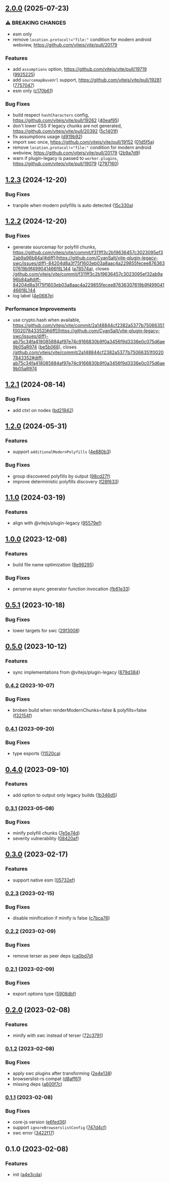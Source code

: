 

## [2.0.0](https://github.com/CyanSalt/vite-plugin-legacy-swc/compare/v1.2.3...v2.0.0) (2025-07-23)

### ⚠ BREAKING CHANGES

* esm only
* remove `location.protocol!="file:"` condition for modern android webview, https://github.com/vitejs/vite/pull/20179

### Features

* add `assumptions` option, https://github.com/vitejs/vite/pull/19719 ([9925225](https://github.com/CyanSalt/vite-plugin-legacy-swc/commit/9925225fb9b7d2e6aa9e8e6e03ea4e77371690fe))
* add `sourcemapBaseUrl` support, https://github.com/vitejs/vite/pull/19281 ([7757047](https://github.com/CyanSalt/vite-plugin-legacy-swc/commit/7757047e62381af6d757499da3ea633fd1cf3d36))
* esm only ([c170b61](https://github.com/CyanSalt/vite-plugin-legacy-swc/commit/c170b61312d79c6881fbdf5c49457dc99273c130))

### Bug Fixes

* build respect `hashCharacters` config, https://github.com/vitejs/vite/pull/19262 ([40eaf95](https://github.com/CyanSalt/vite-plugin-legacy-swc/commit/40eaf95953bc6d2e228970617022220199990643))
* don't lower CSS if legacy chunks are not generated, https://github.com/vitejs/vite/pull/20392 ([5c1401f](https://github.com/CyanSalt/vite-plugin-legacy-swc/commit/5c1401fbb97ce4d0a9fa9b1a517413d8efb24d1f))
* fix assumptions usage ([d919b92](https://github.com/CyanSalt/vite-plugin-legacy-swc/commit/d919b92f143c5e1caa09291b6aa700bca68e8444))
* import swc once, https://github.com/vitejs/vite/pull/19152 ([01d5f5a](https://github.com/CyanSalt/vite-plugin-legacy-swc/commit/01d5f5a0f97df7c841f4f215343627e04bd86c47))
* remove `location.protocol!="file:"` condition for modern android webview, https://github.com/vitejs/vite/pull/20179 ([2b9a7d9](https://github.com/CyanSalt/vite-plugin-legacy-swc/commit/2b9a7d98ccd100cad3d37b2ff9eccd8bccdc85e9))
* warn if plugin-legacy is passed to `worker.plugins`, https://github.com/vitejs/vite/pull/19079 ([2797160](https://github.com/CyanSalt/vite-plugin-legacy-swc/commit/27971607115e385ee65c3dc4510d460059575e0d))

## [1.2.3](https://github.com/CyanSalt/vite-plugin-legacy-swc/compare/v1.2.2...v1.2.3) (2024-12-20)

### Bug Fixes

* tranpile when modern polyfills is auto detected ([15c330a](https://github.com/CyanSalt/vite-plugin-legacy-swc/commit/15c330aaae3c48d3b5a146808e58d1c3355c82f9))

## [1.2.2](https://github.com/CyanSalt/vite-plugin-legacy-swc/compare/v1.2.1...v1.2.2) (2024-12-20)

### Bug Fixes

* generate sourcemap for polyfill chunks, https://github.com/vitejs/vite/commit/f311ff3c2b19636457c3023095ef32ab9a96b84a[#diff](https://github.com/CyanSalt/vite-plugin-legacy-swc/issues/diff)-84204d8a3f75f1603eb03a8aac4a229855fecee87636307619b9f499041466f8L144 ([a78574a](https://github.com/CyanSalt/vite-plugin-legacy-swc/commit/a78574a5556de7da3e0454f20d8142c8298a1c3e)), closes [/github.com/vitejs/vite/commit/f311ff3c2b19636457c3023095ef32ab9a96b84a#diff-84204d8a3f75f1603eb03a8aac4a229855fecee87636307619b9f499041466f8L144](https://github.com/CyanSalt//github.com/vitejs/vite/commit/f311ff3c2b19636457c3023095ef32ab9a96b84a/issues/diff-84204d8a3f75f1603eb03a8aac4a229855fecee87636307619b9f499041466f8L144)
* log label ([4e0687e](https://github.com/CyanSalt/vite-plugin-legacy-swc/commit/4e0687ef12dc9519dcb826daa466e1923094d444))

### Performance Improvements

* use crypto.hash when available, https://github.com/vitejs/vite/commit/2a148844cf2382a5377b75066351f00207843352[#diff](https://github.com/CyanSalt/vite-plugin-legacy-swc/issues/diff)-ab75c34fa418085884af97e74c9166830b9f0a3456f9d3336e0c075d6ae9b05aR974 ([be5b068](https://github.com/CyanSalt/vite-plugin-legacy-swc/commit/be5b068b39b16a3fdd55a0ce10754445e5e3c165)), closes [/github.com/vitejs/vite/commit/2a148844cf2382a5377b75066351f00207843352#diff-ab75c34fa418085884af97e74c9166830b9f0a3456f9d3336e0c075d6ae9b05aR974](https://github.com/CyanSalt//github.com/vitejs/vite/commit/2a148844cf2382a5377b75066351f00207843352/issues/diff-ab75c34fa418085884af97e74c9166830b9f0a3456f9d3336e0c075d6ae9b05aR974)

## [1.2.1](https://github.com/CyanSalt/vite-plugin-legacy-swc/compare/v1.2.0...v1.2.1) (2024-08-14)


### Bug Fixes

* add ctxt on nodes ([bd21942](https://github.com/CyanSalt/vite-plugin-legacy-swc/commit/bd2194294a7daa81e58dae1cd99458527717928f))

## [1.2.0](https://github.com/CyanSalt/vite-plugin-legacy-swc/compare/v1.1.0...v1.2.0) (2024-05-31)


### Features

* support `additionalModernPolyfills` ([4e880b3](https://github.com/CyanSalt/vite-plugin-legacy-swc/commit/4e880b3d7819a36f045019350345fb9b6ef3e6af))


### Bug Fixes

* group discovered polyfills by output ([98cd27f](https://github.com/CyanSalt/vite-plugin-legacy-swc/commit/98cd27f82038d7859eee9fb6a41c4f33367a9258))
* improve deterministic polyfills discovery ([f28f633](https://github.com/CyanSalt/vite-plugin-legacy-swc/commit/f28f633173b6c006055f8aa0484b3ae49157f8b6))

## [1.1.0](https://github.com/CyanSalt/vite-plugin-legacy-swc/compare/v1.0.0...v1.1.0) (2024-03-19)


### Features

* align with @vitejs/plugin-legacy ([95579ef](https://github.com/CyanSalt/vite-plugin-legacy-swc/commit/95579ef5305f793b140014680989ccc61c3b14b2))

## [1.0.0](https://github.com/CyanSalt/vite-plugin-legacy-swc/compare/v0.5.1...v1.0.0) (2023-12-08)


### Features

* build file name optimization ([8e96295](https://github.com/CyanSalt/vite-plugin-legacy-swc/commit/8e96295c8a7fc4f96d6979790765012f7850f7d9))


### Bug Fixes

* perserve async generator function invocation ([fb61e33](https://github.com/CyanSalt/vite-plugin-legacy-swc/commit/fb61e337971c7dac2ee963cff7fb7aeaabbf3759))

## [0.5.1](https://github.com/CyanSalt/vite-plugin-legacy-swc/compare/v0.5.0...v0.5.1) (2023-10-18)


### Bug Fixes

* lower targets for swc ([29f3008](https://github.com/CyanSalt/vite-plugin-legacy-swc/commit/29f30080258a19f7840175f21efb816176fd770f))

## [0.5.0](https://github.com/CyanSalt/vite-plugin-legacy-swc/compare/v0.4.2...v0.5.0) (2023-10-12)


### Features

* sync implementations from @vitejs/plugin-legacy ([879d384](https://github.com/CyanSalt/vite-plugin-legacy-swc/commit/879d384f896a98b4e0f834f3f9fc3a636d42f472))

### [0.4.2](https://github.com/CyanSalt/vite-plugin-legacy-swc/compare/v0.4.1...v0.4.2) (2023-10-07)


### Bug Fixes

* broken build when renderModernChunks=false & polyfills=false ([f32154f](https://github.com/CyanSalt/vite-plugin-legacy-swc/commit/f32154f317e3157a0f0e92f336679c586345ce99))

### [0.4.1](https://github.com/CyanSalt/vite-plugin-legacy-swc/compare/v0.4.0...v0.4.1) (2023-09-20)


### Bug Fixes

* type exports ([11520ca](https://github.com/CyanSalt/vite-plugin-legacy-swc/commit/11520ca71b912fc91794f14342f599f2ea26951c))

## [0.4.0](https://github.com/CyanSalt/vite-plugin-legacy-swc/compare/v0.3.1...v0.4.0) (2023-09-10)


### Features

* add option to output only legacy builds ([1b346d5](https://github.com/CyanSalt/vite-plugin-legacy-swc/commit/1b346d54ad69cee298dde76be7241038cb94594e))

### [0.3.1](https://github.com/CyanSalt/vite-plugin-legacy-swc/compare/v0.3.0...v0.3.1) (2023-05-08)


### Bug Fixes

* minify polyfill chunks ([7e5e74d](https://github.com/CyanSalt/vite-plugin-legacy-swc/commit/7e5e74dc3c32cd8fcda266d8098cf80d3c5ee3ec))
* severity vulnerability ([08420af](https://github.com/CyanSalt/vite-plugin-legacy-swc/commit/08420af503d06a2eda0f450ad89143b2dda8e5dd))

## [0.3.0](https://github.com/CyanSalt/vite-plugin-legacy-swc/compare/v0.2.3...v0.3.0) (2023-02-17)


### Features

* support native esm ([05732ef](https://github.com/CyanSalt/vite-plugin-legacy-swc/commit/05732ef8e41d0dc70b0c87efb703304c7bf31462))

### [0.2.3](https://github.com/CyanSalt/vite-plugin-legacy-swc/compare/v0.2.2...v0.2.3) (2023-02-15)


### Bug Fixes

* disable minification if minify is false ([c7bca76](https://github.com/CyanSalt/vite-plugin-legacy-swc/commit/c7bca76adf04ca64fe5908952aea84179b3bf660))

### [0.2.2](https://github.com/CyanSalt/vite-plugin-legacy-swc/compare/v0.2.1...v0.2.2) (2023-02-09)


### Bug Fixes

* remove terser as peer deps ([ca0bd7d](https://github.com/CyanSalt/vite-plugin-legacy-swc/commit/ca0bd7dbd9e0851de9d81206989eac3830478e77))

### [0.2.1](https://github.com/CyanSalt/vite-plugin-legacy-swc/compare/v0.2.0...v0.2.1) (2023-02-09)


### Bug Fixes

* export options type ([5908dbf](https://github.com/CyanSalt/vite-plugin-legacy-swc/commit/5908dbf7988d105c78d34b34e1fabb74bf2b6070))

## [0.2.0](https://github.com/CyanSalt/vite-plugin-legacy-swc/compare/v0.1.2...v0.2.0) (2023-02-08)


### Features

* minify with swc instead of terser ([72c3791](https://github.com/CyanSalt/vite-plugin-legacy-swc/commit/72c3791fa4d05e189e660842d8ab0f3898766231))

### [0.1.2](https://github.com/CyanSalt/vite-plugin-legacy-swc/compare/v0.1.1...v0.1.2) (2023-02-08)


### Bug Fixes

* apply swc plugins after transforming ([2e4e138](https://github.com/CyanSalt/vite-plugin-legacy-swc/commit/2e4e13851f1ceb3672125c09502750988fe30033))
* browserslist-rs compat ([d8aff61](https://github.com/CyanSalt/vite-plugin-legacy-swc/commit/d8aff618cf162f5b95562a1169b748fad14a6470))
* missing deps ([a600f7c](https://github.com/CyanSalt/vite-plugin-legacy-swc/commit/a600f7c3f1b7e8711d330d32cab55bff8d9d2c01))

### [0.1.1](https://github.com/CyanSalt/vite-plugin-legacy-swc/compare/v0.1.0...v0.1.1) (2023-02-08)


### Bug Fixes

* core-js version ([e6fed36](https://github.com/CyanSalt/vite-plugin-legacy-swc/commit/e6fed36b25f95b88f7fa84493854eac98ef89b88))
* support `ignoreBrowserslistConfig` ([747d4cf](https://github.com/CyanSalt/vite-plugin-legacy-swc/commit/747d4cfa0a90aab1c1590e0ca0d843bb2adfb06b))
* swc error ([3422f17](https://github.com/CyanSalt/vite-plugin-legacy-swc/commit/3422f173fa64dbb4d15a60d89710086a68f82f47))

## 0.1.0 (2023-02-08)


### Features

* init ([a4e3cda](https://github.com/CyanSalt/vite-plugin-legacy-swc/commit/a4e3cdace03d082f006c589ad758018aa05d29d1))
